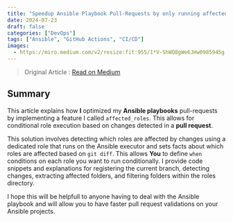 ```yaml
--- 
title: "Speedup Ansible Playbook Pull-Requests by only running affected roles"
date: 2024-07-23
draft: false
categories: ["DevOps"]
tags: ["Ansible", "GitHub Actions", "CI/CD"]
images:
  - https://miro.medium.com/v2/resize:fit:955/1*V-ShWQ8gWe6JHw0985945g.png
---
```


> Original Article : [Read on Medium](https://medium.com/itnext/speedup-ansible-playbook-merge-request-by-only-running-affected-roles-42d9ca3f6433)

## Summary

This article explains how **I** optimized my **Ansible playbooks** pull-requests by implementing a feature I called `affected_roles`. This allows for conditional role execution based on changes detected in a **pull request**. 

This solution involves detecting which roles are affected by changes using a dedicated role that runs on the Ansible executor and sets facts about which roles are affected based on `git diff`. This allows **You** to define `when` conditions on each role you want to run conditionally. I provide code snippets and explanations for registering the current branch, detecting changes, extracting affected folders, and filtering folders within the roles directory.

I hope this will be helpfull to anyone having to deal with the Ansible playbook and will allow you to have faster pull request validations on your Ansible projects.
